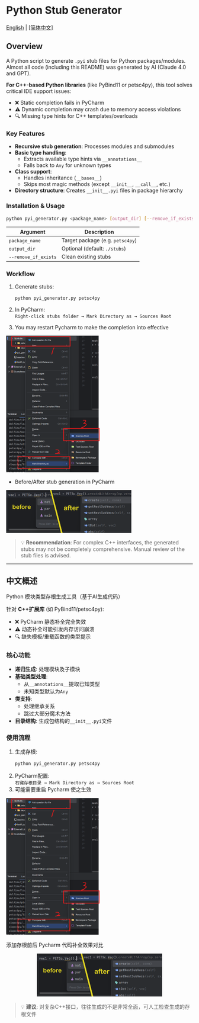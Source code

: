 # Python Stub Generator  
[English](#overview) | [[简体中文]](#中文概述)  

<a id="overview"></a>

## Overview  
A Python script to generate `.pyi` stub files for Python packages/modules. Almost all code (including this README) was generated by AI (Claude 4.0 and GPT).  

**For C++-based Python libraries** (like PyBind11 or petsc4py), this tool solves critical IDE support issues:  
- ❌ Static completion fails in PyCharm  
- ⚠️ Dynamic completion may crash due to memory access violations  
- 🔍 Missing type hints for C++ templates/overloads  

### Key Features
- **Recursive stub generation**: Processes modules and submodules
- **Basic type handling**:
    - Extracts available type hints via `__annotations__`
    - Falls back to `Any` for unknown types 
- **Class support**:
    - Handles inheritance (`__bases__`)
    - Skips most magic methods (except `__init__`, `__call__`, etc.)
- **Directory structure**: Creates `__init__.pyi` files in package hierarchy

### Installation & Usage  
```bash
python pyi_generator.py <package_name> [output_dir] [--remove_if_exists]
```

| Argument             | Description                      |
| -------------------- | -------------------------------- |
| `package_name`       | Target package (e.g. `petsc4py`) |
| `output_dir`         | Optional (default: `./stubs`)    |
| `--remove_if_exists` | Clean existing stubs             |

### Workflow  
1. Generate stubs:  
   ```bash
   python pyi_generator.py petsc4py
   ```
2. In PyCharm:  
   `Right-click stubs folder → Mark Directory as → Sources Root`  

3. You may restart Pycharm to make the completion into effective  

<img src="img\Screenshot 2025-06-22 235206.png" alt="IDE Configuration" style="zoom:36%; center" />

 

* Before/After stub generation in PyCharm 

<img src="img\effect.png" alt="effect" style="zoom:33%;" />

> 💡 **Recommendation**:  For complex C++ interfaces, the generated stubs may not be completely comprehensive. Manual review of the stub files is advised.



---

<a id="中文概述"></a>

## 中文概述
Python 模块类型存根生成工具（基于AI生成代码） 

针对 **C++扩展库** (如 PyBind11/petsc4py):  
- ❌ PyCharm 静态补全完全失效  
- ⚠️ 动态补全可能引发内存访问崩溃  
- 🔍 缺失模板/重载函数的类型提示  

### 核心功能
- **递归生成**: 处理模块及子模块
- **基础类型处理**:
    - 从`__annotations__`提取已知类型
    - 未知类型默认为`Any`
- **类支持**:
    - 处理继承关系
    - 跳过大部分魔术方法
- **目录结构**: 生成包结构的`__init__.pyi`文件 

### 使用流程  
1. 生成存根:  
   ```bash
   python pyi_generator.py petsc4py
   ```
2. PyCharm配置:  
   `右键存根目录 → Mark Directory as → Sources Root`  
3. 可能需要重启 Pycharm 使之生效 

<img src="img\Screenshot 2025-06-22 235206.png" alt="IDE Configuration" style="zoom:36%; center" />

添加存根前后 Pycharm 代码补全效果对比

<center><img src="img\effect.png" alt="effect" style="zoom:33%;" /></center>

> 💡 **建议**: 对复杂C++接口，往往生成的不是非常全面，可人工检查生成的存根文件
